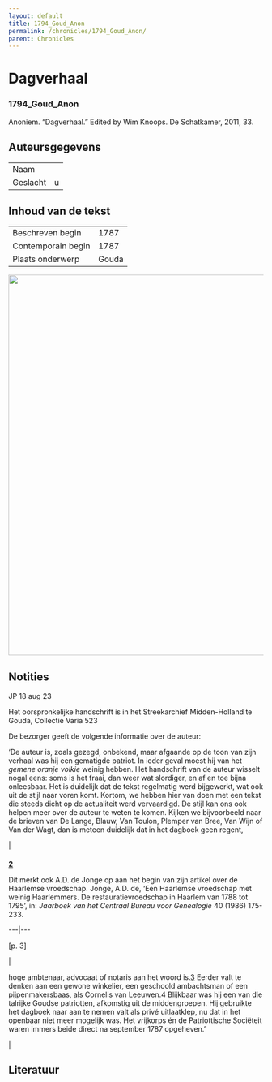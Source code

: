 ```yaml
---
layout: default
title: 1794_Goud_Anon
permalink: /chronicles/1794_Goud_Anon/
parent: Chronicles
--- 
```



# Dagverhaal 

### 1794_Goud_Anon 

Anoniem. “Dagverhaal.” Edited by Wim Knoops. De Schatkamer, 2011, 33. 

## Auteursgegevens 

| | | 
| --------------- | --------------- | 
| Naam |   | 
| Geslacht | u | 

## Inhoud van de tekst 

| | | 
| --------------- | --------------- | 
| Beschreven begin | 1787 | 
| Contemporain begin | 1787 | 
| Plaats onderwerp | Gouda | 

[<img src="..\..\barplots_chronicles\1794_Goud_Anon.jpg" width="750"/>](..\..\barplots_chronicles\1794_Goud_Anon.jpg) 

## Notities 

JP 18 aug 23

Het oorspronkelijke handschrift is in het Streekarchief Midden-Holland te
Gouda, Collectie Varia 523

De bezorger geeft de volgende informatie over de auteur:

‘De auteur is, zoals gezegd, onbekend, maar afgaande op de toon van zijn
verhaal was hij een gematigde patriot. In ieder geval moest hij van het
_gemene oranje volkie_  weinig hebben. Het handschrift van de auteur wisselt
nogal eens: soms is het fraai, dan weer wat slordiger, en af en toe bijna
onleesbaar. Het is duidelijk dat de tekst regelmatig werd bijgewerkt, wat ook
uit de stijl naar voren komt. Kortom, we hebben hier van doen met een tekst
die steeds dicht op de actualiteit werd vervaardigd. De stijl kan ons ook
helpen meer over de auteur te weten te komen. Kijken we bijvoorbeeld naar de
brieven van De Lange, Blauw, Van Toulon, Plemper van Bree, Van Wijn of Van der
Wagt, dan is meteen duidelijk dat in het dagboek geen regent,

|

####

**[2](https://www.dbnl.org/tekst/knoo013dagv01_01/knoo013dagv01_01_0001.php#003T)**

Dit merkt ook A.D. de Jonge op aan het begin van zijn artikel over de
Haarlemse vroedschap. Jonge, A.D. de, ‘Een Haarlemse vroedschap met weinig
Haarlemmers. De restauratievroedschap in Haarlem van 1788 tot 1795’, in:
_Jaarboek van het Centraal Bureau voor Genealogie_  40 (1986) 175-233.  
  
---|---  
  
[p. 3]

|  
  
hoge ambtenaar, advocaat of notaris aan het woord
is.[3](https://www.dbnl.org/tekst/knoo013dagv01_01/knoo013dagv01_01_0001.php#004)
Eerder valt te denken aan een gewone winkelier, een geschoold ambachtsman of
een pijpenmakersbaas, als Cornelis van
Leeuwen.[4](https://www.dbnl.org/tekst/knoo013dagv01_01/knoo013dagv01_01_0001.php#005)
Blijkbaar was hij een van die talrijke Goudse patriotten, afkomstig uit de
middengroepen. Hij gebruikte het dagboek naar aan te nemen valt als privé
uitlaatklep, nu dat in het openbaar niet meer mogelijk was. Het vrijkorps én
de Patriottische Sociëteit waren immers beide direct na september 1787
opgeheven.’

|



## Literatuur 

